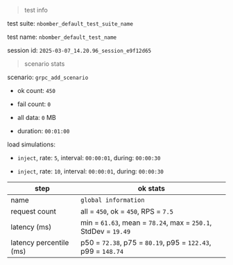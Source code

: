 > test info



test suite: `nbomber_default_test_suite_name`

test name: `nbomber_default_test_name`

session id: `2025-03-07_14.20.96_session_e9f12d65`

> scenario stats



scenario: `grpc_add_scenario`

  - ok count: `450`

  - fail count: `0`

  - all data: `0` MB

  - duration: `00:01:00`

load simulations:

  - `inject`, rate: `5`, interval: `00:00:01`, during: `00:00:30`

  - `inject`, rate: `10`, interval: `00:00:01`, during: `00:00:30`

|step|ok stats|
|---|---|
|name|`global information`|
|request count|all = `450`, ok = `450`, RPS = `7.5`|
|latency (ms)|min = `61.63`, mean = `78.24`, max = `250.1`, StdDev = `19.49`|
|latency percentile (ms)|p50 = `72.38`, p75 = `80.19`, p95 = `122.43`, p99 = `148.74`|





